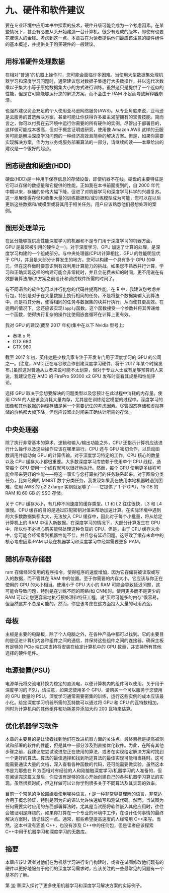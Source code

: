 # 九、硬件和软件建议

要在专业环境中应用本书中探索的技术，硬件升级可能会成为一个考虑因素。在某些情况下，甚至有必要从头开始建造一台计算机。很少有现成的版本，即使有也要花费惊人的金钱。考虑到这一点，本章旨在为读者提供他们最应该注意的硬件组件的基本概述，并提供关于购买硬件的一般建议。

## 用标准硬件处理数据

在相对“普通”的机器上操作时，您可能会面临许多困难。当使用大型数据集处理机器学习和深度学习问题时，通常建议您对数据子集运行大多数操作，并以迭代次数乘以子集大小等于原始数据集大小的方式进行训练。虽然这只是提供了一个近似的性能，但是它可能能够运行您的解决方案，而不会由于 RAM 不足而导致解释器崩溃。

也强烈建议资金充足的个人使用亚马逊网络服务(AWS)。从专业角度来说，亚马逊是云服务的首选解决方案，甚至可能让你获得许多雇主渴望拥有的宝贵技能。简而言之，你可以付费在云环境中运行你需要的所有硬件的实例。尽管出于部署目的，这样做可能成本极高，但对于概念证明或研究，使用像 Amazon AWS 这样的云服务可能是解决深度学习问题的一种经济高效且简单的解决方案。但是，如果你需要实现解决方案，作为为业务或服务部署算法的一部分，请继续阅读——本章给出的建议是一个很好的起点。

## 固态硬盘和硬盘(HDD)

硬盘(HDD)是一种用于保存信息的存储设备，即使机器不在线。硬盘的主要特征是它可以存储的数据量和它提供的性能。正如我在本书前面提到的，自 2000 年代中期以来，存储的价格大幅下降，促进了对机器学习和深度学习科学的兴趣复苏。这一发展使得存储和收集大量的训练数据和/或训练模型成为可能，您可以在以后更新这些数据和/或模型或将其用于相关任务。用户应该熟悉他们最想处理的案例。

## 图形处理单元

在区分能够提供高性能深度学习的机器和不是专门用于深度学习的机器方面，GPU 是最常被引用的硬件之一)。对于深度学习，GPU 加速了计算的处理，是深度学习构建的一个组成部分。与中央处理器(CPU)计算相比，GPU 的性能明显优于 CPU，并且是大部分计算发生的地方。您可以构建一个具有多个 GPU 的单元，但在这样做时要意识到有效利用计算能力的挑战。如果您不熟悉并行计算，学习和正确实现这样的构建可能会非常耗时，并且会花费未知的时间，更不用说在有效部署算法/解决方案之前设计和调试软件所需的时间了。

有不同语言的软件包可以并行化您的代码并提高性能。在 R 中，我建议您考虑并行包，特别是对于在大量数据上执行相同的任务。不是将整个数据集输入到算法中，而是将其分解，使得相同的任务与数据集的块并行执行，从而使其更高效。在适用的情况下，您还应该实现`lapply`函数。这个函数接受一个参数并将其传递给一个函数，使得执行复杂的操作比使用嵌套循环在计算上更有效。

我对 GPU 的建议(截至 2017 年初)集中在以下 Nvidia 型号上:

*   泰坦 x 号
*   GTX 680
*   GTX 980

截至 2017 年初，英伟达是少数几家专注于开发专门用于深度学习的 GPU 的公司之一。(注意，AMD 正在与谷歌合作创建深度学习硬件，将于 2017 年某个时候发布。)虽然这对普通从业者来说可能不太划算，但对于专业人士或有足够预算的人来说，我建议您在 AMD 的 FirePro S9300 x2 GPU 发布时查看其规格和性能评论。

选择 GPU 取决于您想要解决的问题类型以及您预计在此过程中消耗的内存量。使用 CNN 的人应该会消耗大量内存，尤其是在训练给定模型的过程中。深度学习的图像和其他数据的物理存储是另一个需要记住的考虑因素。尽管固态存储和虚拟存储的价格都大幅下降，但您应该留出时间来正确估计所需的存储。

## 中央处理器

除了执行非常基本的算术、逻辑和输入/输出功能之外，CPU 还指示计算机应该进行什么操作以及这些操作应该在哪里进行。CPU 还与 GPU 密切合作，以启动函数调用并启动向 GPU 的计算传输。对于深度学习特定的工作，CPU 核心的数量以及 CPU 缓存大小都很重要。大多数深度学习库依赖于使用单个 CPU 线程，通常每个 GPU 使用一个线程就可以很好地执行。然而，每个 GPU 使用更多线程可能会带来更好的性能——将这一事实与您打算执行的任务联系起来。对于图像分类任务，比如经典的 MNIST 数字分类任务，我发现如果我在使用本地机器时遇到困难，使用 AWS 的 g2.2xlarge 实例就足够了——它提供了 1 个 GPU，15 GB 的 RAM 和 60 GB 的 SSD 存储。

关于 CPU 缓存大小，有几种不同速度的缓存类型。L1 和 L2 往往很快，L3 和 L4 很慢。CPU 缓存的目的是通过匹配密钥对值来帮助加速计算。在实际环境中遇到的大多数数据集都太大，无法放入 CPU 缓存中，因此对于每个小批量，将从给定计算机上的 RAM 中读入新数据。在深度学习的情况下，大部分计算发生在 GPU 中，所以你不必担心购买能够处理这种负载的 CPU。但是，由于 CPU 缓存未命中，您可能会经常看到机器性能不佳，并且您有延迟问题。这导致了缓存未命中的核心考虑因素:RAM 以及在机器学习和深度学习中经常需要更多 RAM。

## 随机存取存储器

ram 存储经常使用的程序指令，使得程序的速度增加，因为它存储将被读取或写入的数据，而不管其在 RAM 中的位置。至于你需要的内存大小，它应该与你正在使用的 GPU 的大小相当。使用小于 GPU 大小的 RAM 可能会导致延迟问题，这可能会导致问题，特别是在训练不同的网络(如 CNN)时。使用更多而不是更少的 RAM 可以让您更容易地执行预处理和特征工程。说“买尽可能多的内存”很容易，但当然这并不总是可能的。然而，你应该考虑在这方面投入大量的可用资金。

## 母板

主板是主要的电路板，除了个人电脑之外，在各种产品中都可以找到。它的主要目的是促进计算机内各种组件之间的通信，并保持这些组件之间的连接器。确保主板有足够的 PCIe 端口来支持将安装在给定计算机中的 GPU 数量，并支持所有其他选择的硬件组件。

## 电源装置(PSU)

电源单元将交流电转换为稳定的直流电，以便计算机内的组件可以使用。关于用于深度学习的 PSU，请注意，如果您使用多个 GPU，请购买一个可以服务于您使用的 GPU 数量的 PSU。深度学习通常需要密集的训练，运行这些实例的成本应该最小化。给定深度学习机器所需的瓦特数可以通过将 GPU 和 CPU 的瓦特数相加，同时为计算机内的其他组件和功耗差异添加大约 200 瓦特来估算。

## 优化机器学习软件

本章的主要目的是让读者找到他们在改进机器方面的关注点。最终目标是提高被测试和部署的软件的性能，但是其中一部分涉及到直接优化软件。为此，在所有其他步骤之前，我建议您尝试改进您正在使用的算法，或者在实现给定解决方案时找到一个更好的算法。算法的最佳选择和找到所述算法的最佳实现可能相当耗时。这可能需要通读大量的文档，深入查看各种函数的代码，还可能需要做实验。虽然这本书是为那些在 R 方面相对有经验的人和刚接触深度学习/机器学习的人准备的，但在阅读完这篇文章后，你应该有足够的信心开始创建自己的各种机器学习算法的实现。虽然很费时间，但这样做可以让你学到很多关于不同算法及其实现的效率。

目前一个常见的争论围绕着使用哪种语言。r 是一种非常容易理解的语言，非常适合用于概念验证，特别是因为它的语法允许快速编写和测试代码。然而，当试图为任何需要实时应用的东西部署算法时，尤其是当试图将软件嵌入其他应用时，往往会被证明是麻烦的。如果你打算在一个专业的环境中工作，在设计任何事情的最终解决方案时，请记住这一点。通常，那些希望提高速度的人经常用 C++来写。当然，这本书没有涵盖 C++，也没有涉及 C++中的任何包，但是读者应该探索 C++中用于机器学习和深度学习的无数库。

## 摘要

本章应该让读者对他们在为机器学习进行专门构建时，或者在试图修改他们现有的硬件以更好地服务于他们的深度学习需求时，应该关注的一些最常见的问题有一个基本的了解。

第 [10](10.html) 章深入探讨了更多使用机器学习和深度学习解决方案的实际例子。